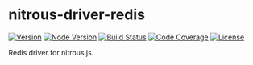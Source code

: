 # nitrous-driver-redis

[![Version][version-badge]][npm-url]
[![Node Version][node-badge]][node-url]
[![Build Status][build-status-badge]][github-workflows-url]
[![Code Coverage][codecov-badge]][codecov-url]
[![License][license-badge]](LICENSE.md)

Redis driver for nitrous.js.

[npm-url]: https://www.npmjs.com/package/@verdigris/nitrous-driver-redis?activeTab=versions
[version-badge]: https://img.shields.io/npm/v/@verdigris/nitrous-driver-redis?style=for-the-badge
[node-badge]: https://img.shields.io/node/v/@verdigris/nitrous-driver-redis?style=for-the-badge
[node-url]: https://nodejs.org/en/about/releases/
[build-status-badge]: https://img.shields.io/github/workflow/status/verdigristech/nitrous-driver-redis/test?logo=github&style=for-the-badge
[github-workflows-url]: https://github.com/VerdigrisTech/nitrous-driver-redis/actions
[codecov-badge]: https://img.shields.io/codecov/c/github/verdigristech/nitrous-driver-redis?logo=codecov&style=for-the-badge
[codecov-url]: https://codecov.io/gh/VerdigrisTech/nitrous-driver-redis
[license-badge]: https://img.shields.io/github/license/verdigristech/nitrous-driver-redis?style=for-the-badge
